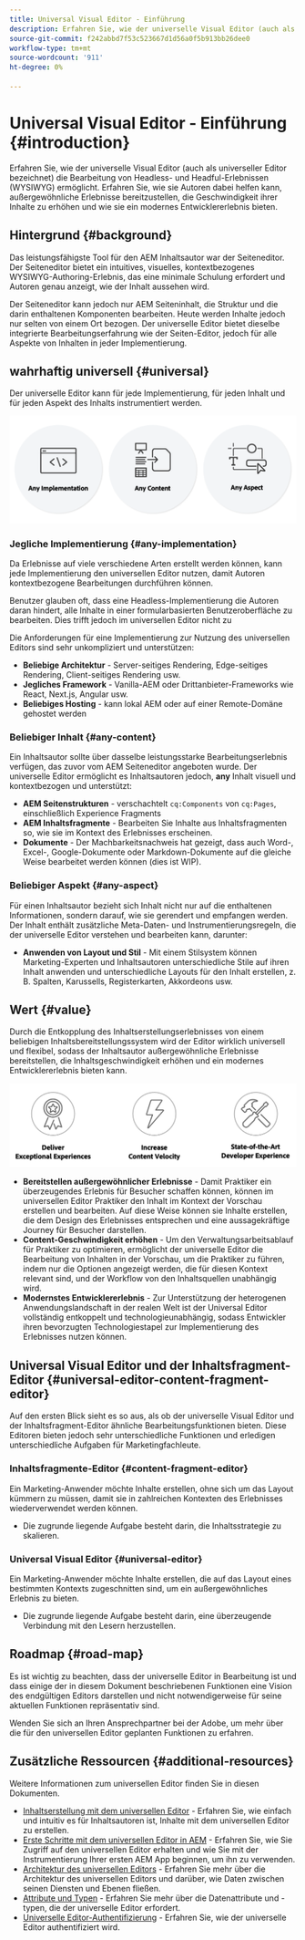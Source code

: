 ```yaml
---
title: Universal Visual Editor - Einführung
description: Erfahren Sie, wie der universelle Visual Editor (auch als universeller Editor bezeichnet) die Bearbeitung von Headless- und Headful-Erlebnissen (WYSIWYG) ermöglicht. Erfahren Sie, wie sie Autoren dabei helfen kann, außergewöhnliche Erlebnisse bereitzustellen, die Geschwindigkeit ihrer Inhalte zu erhöhen und wie sie ein modernes Entwicklererlebnis bieten.
source-git-commit: f242abbd7f53c523667d1d56a0f5b913bb26dee0
workflow-type: tm+mt
source-wordcount: '911'
ht-degree: 0%

---
```



# Universal Visual Editor - Einführung {#introduction}

Erfahren Sie, wie der universelle Visual Editor (auch als universeller Editor bezeichnet) die Bearbeitung von Headless- und Headful-Erlebnissen (WYSIWYG) ermöglicht. Erfahren Sie, wie sie Autoren dabei helfen kann, außergewöhnliche Erlebnisse bereitzustellen, die Geschwindigkeit ihrer Inhalte zu erhöhen und wie sie ein modernes Entwicklererlebnis bieten.

## Hintergrund {#background}

Das leistungsfähigste Tool für den AEM Inhaltsautor war der Seiteneditor. Der Seiteneditor bietet ein intuitives, visuelles, kontextbezogenes WYSIWYG-Authoring-Erlebnis, das eine minimale Schulung erfordert und Autoren genau anzeigt, wie der Inhalt aussehen wird.

Der Seiteneditor kann jedoch nur AEM Seiteninhalt, die Struktur und die darin enthaltenen Komponenten bearbeiten. Heute werden Inhalte jedoch nur selten von einem Ort bezogen. Der universelle Editor bietet dieselbe integrierte Bearbeitungserfahrung wie der Seiten-Editor, jedoch für alle Aspekte von Inhalten in jeder Implementierung.

## wahrhaftig universell {#universal}

Der universelle Editor kann für jede Implementierung, für jeden Inhalt und für jeden Aspekt des Inhalts instrumentiert werden.

![Was macht universell](assets/universal.png)

### Jegliche Implementierung {#any-implementation}

Da Erlebnisse auf viele verschiedene Arten erstellt werden können, kann jede Implementierung den universellen Editor nutzen, damit Autoren kontextbezogene Bearbeitungen durchführen können.

Benutzer glauben oft, dass eine Headless-Implementierung die Autoren daran hindert, alle Inhalte in einer formularbasierten Benutzeroberfläche zu bearbeiten. Dies trifft jedoch im universellen Editor nicht zu

Die Anforderungen für eine Implementierung zur Nutzung des universellen Editors sind sehr unkompliziert und unterstützen:

* **Beliebige Architektur** - Server-seitiges Rendering, Edge-seitiges Rendering, Client-seitiges Rendering usw.
* **Jegliches Framework** - Vanilla-AEM oder Drittanbieter-Frameworks wie React, Next.js, Angular usw.
* **Beliebiges Hosting** - kann lokal AEM oder auf einer Remote-Domäne gehostet werden

### Beliebiger Inhalt {#any-content}

Ein Inhaltsautor sollte über dasselbe leistungsstarke Bearbeitungserlebnis verfügen, das zuvor vom AEM Seiteneditor angeboten wurde. Der universelle Editor ermöglicht es Inhaltsautoren jedoch, **any** Inhalt visuell und kontextbezogen und unterstützt:

* **AEM Seitenstrukturen** - verschachtelt `cq:Components` von `cq:Pages`, einschließlich Experience Fragments
* **AEM Inhaltsfragmente** - Bearbeiten Sie Inhalte aus Inhaltsfragmenten so, wie sie im Kontext des Erlebnisses erscheinen.
* **Dokumente** - Der Machbarkeitsnachweis hat gezeigt, dass auch Word-, Excel-, Google-Dokumente oder Markdown-Dokumente auf die gleiche Weise bearbeitet werden können (dies ist WIP).

### Beliebiger Aspekt {#any-aspect}

Für einen Inhaltsautor bezieht sich Inhalt nicht nur auf die enthaltenen Informationen, sondern darauf, wie sie gerendert und empfangen werden. Der Inhalt enthält zusätzliche Meta-Daten- und Instrumentierungsregeln, die der universelle Editor verstehen und bearbeiten kann, darunter:

* **Anwenden von Layout und Stil** - Mit einem Stilsystem können Marketing-Experten und Inhaltsautoren unterschiedliche Stile auf ihren Inhalt anwenden und unterschiedliche Layouts für den Inhalt erstellen, z. B. Spalten, Karussells, Registerkarten, Akkordeons usw.

## Wert  {#value}

Durch die Entkopplung des Inhaltserstellungserlebnisses von einem beliebigen Inhaltsbereitstellungssystem wird der Editor wirklich universell und flexibel, sodass der Inhaltsautor außergewöhnliche Erlebnisse bereitstellen, die Inhaltsgeschwindigkeit erhöhen und ein modernes Entwicklererlebnis bieten kann.

![Der Wert des universellen Editors](assets/value.png)

* **Bereitstellen außergewöhnlicher Erlebnisse** - Damit Praktiker ein überzeugendes Erlebnis für Besucher schaffen können, können im universellen Editor Praktiker den Inhalt im Kontext der Vorschau erstellen und bearbeiten. Auf diese Weise können sie Inhalte erstellen, die dem Design des Erlebnisses entsprechen und eine aussagekräftige Journey für Besucher darstellen.
* **Content-Geschwindigkeit erhöhen** - Um den Verwaltungsarbeitsablauf für Praktiker zu optimieren, ermöglicht der universelle Editor die Bearbeitung von Inhalten in der Vorschau, um die Praktiker zu führen, indem nur die Optionen angezeigt werden, die für diesen Kontext relevant sind, und der Workflow von den Inhaltsquellen unabhängig wird.
* **Modernstes Entwicklererlebnis** - Zur Unterstützung der heterogenen Anwendungslandschaft in der realen Welt ist der Universal Editor vollständig entkoppelt und technologieunabhängig, sodass Entwickler ihren bevorzugten Technologiestapel zur Implementierung des Erlebnisses nutzen können.

## Universal Visual Editor und der Inhaltsfragment-Editor {#universal-editor-content-fragment-editor}

Auf den ersten Blick sieht es so aus, als ob der universelle Visual Editor und der Inhaltsfragment-Editor ähnliche Bearbeitungsfunktionen bieten. Diese Editoren bieten jedoch sehr unterschiedliche Funktionen und erledigen unterschiedliche Aufgaben für Marketingfachleute.

### Inhaltsfragmente-Editor {#content-fragment-editor}

Ein Marketing-Anwender möchte Inhalte erstellen, ohne sich um das Layout kümmern zu müssen, damit sie in zahlreichen Kontexten des Erlebnisses wiederverwendet werden können.

* Die zugrunde liegende Aufgabe besteht darin, die Inhaltsstrategie zu skalieren.

### Universal Visual Editor {#universal-editor}

Ein Marketing-Anwender möchte Inhalte erstellen, die auf das Layout eines bestimmten Kontexts zugeschnitten sind, um ein außergewöhnliches Erlebnis zu bieten.

* Die zugrunde liegende Aufgabe besteht darin, eine überzeugende Verbindung mit den Lesern herzustellen.

## Roadmap {#road-map}

Es ist wichtig zu beachten, dass der universelle Editor in Bearbeitung ist und dass einige der in diesem Dokument beschriebenen Funktionen eine Vision des endgültigen Editors darstellen und nicht notwendigerweise für seine aktuellen Funktionen repräsentativ sind.

Wenden Sie sich an Ihren Ansprechpartner bei der Adobe, um mehr über die für den universellen Editor geplanten Funktionen zu erfahren.

## Zusätzliche Ressourcen {#additional-resources}

Weitere Informationen zum universellen Editor finden Sie in diesen Dokumenten.

* [Inhaltserstellung mit dem universellen Editor](authoring.md) - Erfahren Sie, wie einfach und intuitiv es für Inhaltsautoren ist, Inhalte mit dem universellen Editor zu erstellen.
* [Erste Schritte mit dem universellen Editor in AEM](getting-started.md) - Erfahren Sie, wie Sie Zugriff auf den universellen Editor erhalten und wie Sie mit der Instrumentierung Ihrer ersten AEM App beginnen, um ihn zu verwenden.
* [Architektur des universellen Editors](architecture.md) - Erfahren Sie mehr über die Architektur des universellen Editors und darüber, wie Daten zwischen seinen Diensten und Ebenen fließen.
* [Attribute und Typen](attributes-types.md) - Erfahren Sie mehr über die Datenattribute und -typen, die der universelle Editor erfordert.
* [Universelle Editor-Authentifizierung](authentication.md) - Erfahren Sie, wie der universelle Editor authentifiziert wird.
